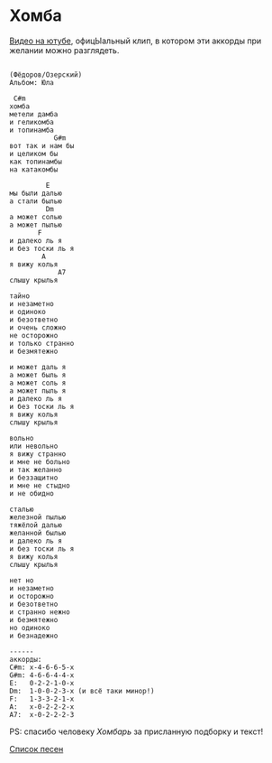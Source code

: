 # Хомба

[Видео на ютубе](https://www.youtube.com/watch?v=1apGEJVrIpE), офицЫальный клип, в котором эти аккорды при желании можно разглядеть.

```

(Фёдоров/Озерский)
Альбом: Юла

 C#m
хомба
метели дамба
и геликомба
и топинамба
           G#m
вот так и нам бы
и целиком бы
как топинамбы
на катакомбы

         E
мы были далью
а стали былью
         Dm
а может солью
а может пылью
       F
и далеко ль я
и без тоски ль я
        A
я вижу колья
            A7
слышу крылья

тайно
и незаметно
и одиноко
и безответно
и очень сложно
не осторожно
и только странно
и безмятежно

и может даль я
а может быль я
а может соль я
а может пыль я
и далеко ль я
и без тоски ль я
я вижу колья
слышу крылья

вольно
или невольно
я вижу странно
и мне не больно
и так желанно
и беззащитно
и мне не стыдно
и не обидно

сталью
железной пылью
тяжёлой далью
желанной былью
и далеко ль я
и без тоски ль я
я вижу колья
слышу крылья

нет но
и незаметно
и осторожно
и безответно
и странно нежно
и безмятежно
но одиноко
и безнадежно

------
аккорды:
C#m: x-4-6-6-5-x
G#m: 4-6-6-4-4-x
E:   0-2-2-1-0-x
Dm:  1-0-0-2-3-x (и всё таки минор!)
F:   1-3-3-2-1-x
A:   x-0-2-2-2-x
A7:  x-0-2-2-2-3
```
PS: спасибо человеку *Хомбарь* за присланную подборку и текст!

[Список песен](../README.md)